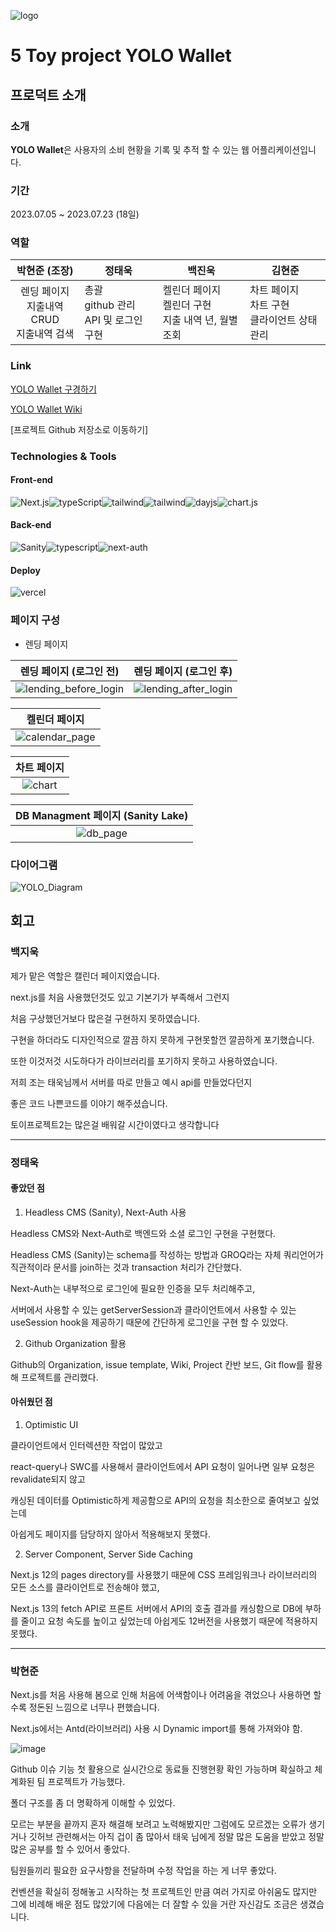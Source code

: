 
![logo](https://github.com/yolo-wallet/yolo-wallet/assets/73880776/61166f2c-9cc2-4198-b7a5-54d24a788ffd)

# 5 Toy project YOLO Wallet

## 프로덕트 소개

### 소개

<strong>YOLO Wallet</strong>은 사용자의 소비 현황을 기록 및 추적 할 수 있는 웹 어플리케이션입니다.

### 기간

2023.07.05 ~ 2023.07.23 (18일)

### 역할

|                   박현준 (조장)                    | 정태욱                                           | 백진욱                                                    | 김현준                                              |
| :------------------------------------------------: | ------------------------------------------------ | --------------------------------------------------------- | --------------------------------------------------- |
| 렌딩 페이지 <br/> 지출내역 CRUD <br/>지출내역 검색 | 총괄<br/>github 관리</br>API 및 로그인 구현</br> | 켈린더 페이지</br>켈린더 구현</br>지출 내역 년, 월별 조회 | 차트 페이지<br/>차트 구현<br/> 클라이언트 상태 관리 |

### Link

[YOLO Wallet 구경하기](https://yolo-wallet.vercel.app/)

[YOLO Wallet Wiki](https://github.com/yolo-wallet/yolo-wallet/wiki)

[프로젝트 Github 저장소로 이동하기]

### Technologies & Tools

#### Front-end

<div style="display : flex">
  
<img src="https://img.shields.io/badge/Next.js-000000?style=flat-square&logo=Next.js&logoColor=white" alt="Next.js" />

<img src="https://img.shields.io/badge/TypeScript-13324B?style=flat-square&logo=TypeScript&logoColor=white" alt="typeScript" />

<img src="https://img.shields.io/badge/Tailwind_CSS-40AEF0?style=flat-square&logo=Tailwind-CSS&logoColor=white" alt="tailwind" />

<img src="https://img.shields.io/badge/Ant_Design-26689A?style=flat-square&logo=Ant-Design&logoColor=white" alt="tailwind" />

<img src="https://img.shields.io/badge/Day.js-00A98F?style=flat-square&logo=Day.js&logoColor=white" alt="dayjs" />

<img src="https://img.shields.io/badge/Chart.js-FF6384?style=flat-square&logo=Chart.js&logoColor=white" alt="chart.js" />

</div>

#### Back-end


<div style="display : flex">
  
<img src="https://img.shields.io/badge/Sanity-AA344D?style=flat-square&logo=Sanity&logoColor=white" alt="Sanity" />

<img src="https://img.shields.io/badge/TypeScript-13324B?style=flat-square&logo=TypeScript&logoColor=white" alt="typescript" />

<img src="https://img.shields.io/badge/Next--auth-512BD4?style=flat-square&logo=Next.js&logoColor=white" alt="next-auth" />

</div>


#### Deploy

<img src="https://img.shields.io/badge/Vercel-000000?style=flat-square&logo=Vercel&logoColor=white" alt="vercel" />

### 페이지 구성
 
- 렌딩 페이지

| 렌딩 페이지 (로그인 전) |  렌딩 페이지 (로그인 후) |
|:-------------------------------------:|:------:|
| ![lending_before_login](https://github.com/yolo-wallet/yolo-wallet/assets/73880776/4d13a197-230b-4c15-93a0-e4224a78ef47) | ![lending_after_login](https://github.com/yolo-wallet/yolo-wallet/assets/73880776/b21acc05-e190-46fb-bb61-b402f7a5b476) |

| 켈린더 페이지 |
|:----:|
| ![calendar_page](https://github.com/yolo-wallet/yolo-wallet/assets/73880776/dd91f5be-19cc-42a0-b5af-c1c448fb744d) |

| 차트 페이지 |
|:----:|
| ![chart](https://github.com/yolo-wallet/yolo-wallet/assets/73880776/22c1456f-c489-47d7-8720-77bd8763318c) |

| DB Managment 페이지 (Sanity Lake) |
|:----:|
| ![db_page](https://github.com/yolo-wallet/yolo-wallet/assets/73880776/47043ef6-2d2e-49bc-887a-f5e30189d140) |


### 다이어그램

![YOLO_Diagram](https://github.com/yolo-wallet/yolo-wallet/assets/73880776/89fb6431-e97d-4ca6-ac26-f0201c93c9c6)


## 회고


### 백지욱

제가 맡은 역할은 캘린더 페이지였습니다.

next.js를 처음 사용했던것도 있고 기본기가 부족해서 그런지

처음 구상했던거보다 많은걸 구현하지 못하였습니다.

구현을 하더라도 디자인적으로 깔끔 하지 못하게 구현못할껀 깔끔하게 포기했습니다.

또한 이것저것 시도하다가 라이브러리를 포기하지 못하고 사용하였습니다.

저희 조는 태욱님께서 서버를 따로 만들고 예시 api를 만들었다던지

좋은 코드 나쁜코드를 이야기 해주셨습니다.

토이프로젝트2는 많은걸 배워갈 시간이였다고 생각합니다

----

### 정태욱

#### 좋았던 점

1. Headless CMS (Sanity), Next-Auth 사용

Headless CMS와 Next-Auth로 백엔드와 소셜 로그인 구현을 구현했다.

Headless CMS (Sanity)는 schema를 작성하는 방법과 GROQ라는 자체 쿼리언어가 직관적이라 문서를 join하는 것과 transaction 처리가 간단했다.

Next-Auth는 내부적으로 로그인에 필요한 인증을 모두 처리해주고,

서버에서 사용할 수 있는 getServerSession과 클라이언트에서 사용할 수 있는 useSession hook을 제공하기 때문에 간단하게 로그인을 구현 할 수 있었다.

2. Github Organization 활용

Github의 Organization, issue template, Wiki, Project 칸반 보드, Git flow를 활용해 프로젝트를 관리했다.

#### 아쉬웠던 점

1. Optimistic UI

클라이언트에서 인터렉션한 작업이 많았고

react-query나 SWC를 사용해서 클라이언트에서 API 요청이 일어나면 일부 요청은 revalidate되지 않고

캐싱된 데이터를 Optimistic하게 제공함으로 API의 요청을 최소한으로 줄여보고 싶었는데

아쉽게도 페이지를 담당하지 않아서 적용해보지 못했다.

2. Server Component, Server Side Caching

Next.js 12의 pages directory를 사용했기 때문에 CSS 프레임워크나 라이브러리의 모든 소스를 클라이언트로 전송해야 했고,

Next.js 13의 fetch API로 프론트 서버에서 API의 호출 결과를 캐싱함으로 DB에 부하를 줄이고 요청 속도를 높이고 싶었는데 아쉽게도 12버전을 사용했기 때문에 적용하지 못했다.

---

### 박현준

Next.js를 처음 사용해 봄으로 인해 처음에 어색함이나 어려움을 겪었으나 사용하면 할수록 정돈된 느낌으로 너무나 편했습니다.

Next.js에서는 Antd(라이브러리) 사용 시 Dynamic import를 통해 가져와야 함.

![image](https://github.com/yolo-wallet/yolo-wallet/assets/73880776/1e1fd77a-d1e0-471f-99b7-61fc683bb499)

Github 이슈 기능 첫 활용으로 실시간으로 동료들 진행현황 확인 가능하며 확실하고 체계화된 팀 프로젝트가 가능했다.

폴더 구조를 좀 더 명확하게 이해할 수 있었다.

모르는 부분을 끝까지 혼자 해결해 보려고 노력해봤지만 그럼에도 모르겠는 오류가 생기거나 깃허브 관련해서는 아직 겁이 좀 많아서 태욱 님에게 정말 많은 도움을 받았고 정말 많은 공부를 할 수 있어서 좋았다.

팀원들끼리 필요한 요구사항을 전달하며 수정 작업을 하는 게 너무 좋았다.

컨벤션을 확실히 정해놓고 시작하는 첫 프로젝트인 만큼 여러 가지로 아쉬움도 많지만 그에 비례해 배운 점도 많았기에 다음에는 더 잘할 수 있을 거란 자신감도 조금은 생겼습니다.








